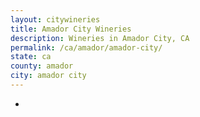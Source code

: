 ```yaml
---
layout: citywineries
title: Amador City Wineries
description: Wineries in Amador City, CA
permalink: /ca/amador/amador-city/
state: ca
county: amador
city: amador city
---
```

-
